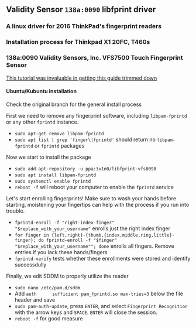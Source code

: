 ## Validity Sensor `138a:0090` libfprint driver
### A linux driver for 2016 ThinkPad's fingerprint readers
### Installation process for Thinkpad X1 20FC, T460s
### 138a:0090 Validity Sensors, Inc. VFS7500 Touch Fingerprint Sensor
[This tutorial was invaluable in getting this guide trimmed down](https://glsk.net/2018/05/t460s-fingerprint-reader-in-linux/)

#### Ubuntu/Kubuntu installation
Check the original branch for the general install process

First we need to remove any fingerprint software, including `libpam-fprintd` or any other `fprintd` instance.
 - `sudo apt-get remove libpam-fprintd`
 - `sudo apt list | grep 'finger\|fprintd'`  should return no `libpam-fprintd` or `fprintd` packages

 Now we start to install the package
 - `sudo add-apt-repository -u ppa:3v1n0/libfprint-vfs0090`
 - `sudo apt install libpam-fprintd`
 - `sudo systemctl enable fprintd`
 - `reboot -f` will reboot your computer to enable the `fprintd` service

Let's start enrolling fingerprints! Make sure to wash your hands before starting, moistening your fingertips can help with the process if you run into trouble.
 - `fprintd-enroll -f "right-index-finger" "$replace_with_your_username"` enrolls just the right index finger
  - `for finger in {left,right}-{thumb,{index,middle,ring,little}-finger}; do fprintd-enroll -f "$finger" "$replace_with_your_username""; done` enrolls all fingers. Remove entries if you lack these hands/fingers 
  - `fprintd-verify` tests whether these enrollments were stored and identify successdully


Finally, we edit SDDM to properly utilize the reader
 - `sudo nano /etc/pam.d/sddm`
 - Add `auth      sufficient pam_fprintd.so max-tries=3` below the file header and save
 - `sudo pam-auth-update`, press `ENTER`, and select `Fingerprint Recognition` with the arrow keys and `SPACE`. `ENTER` will close the session. 
 - `reboot -f` for good measure  


